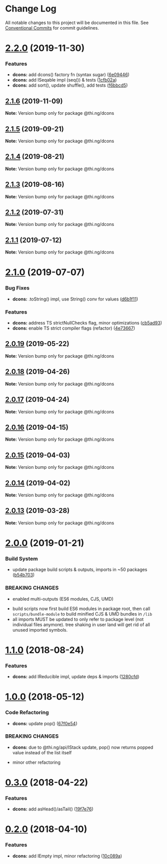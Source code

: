 # Change Log

All notable changes to this project will be documented in this file.
See [Conventional Commits](https://conventionalcommits.org) for commit guidelines.

# [2.2.0](https://github.com/thi-ng/umbrella/compare/@thi.ng/dcons@2.1.6...@thi.ng/dcons@2.2.0) (2019-11-30)


### Features

* **dcons:** add dcons() factory fn (syntax sugar) ([6e09446](https://github.com/thi-ng/umbrella/commit/6e0944661d92effea2b117d09a5b24facd61fc42))
* **dcons:** add ISeqable impl (seq()) & tests ([1cfb02a](https://github.com/thi-ng/umbrella/commit/1cfb02a828db3670a745e7d4e30867614f594881))
* **dcons:** add sort(), update shuffle(), add tests ([f6bbcd5](https://github.com/thi-ng/umbrella/commit/f6bbcd57a04cf71389eb8045773275748ef0c50c))





## [2.1.6](https://github.com/thi-ng/umbrella/compare/@thi.ng/dcons@2.1.5...@thi.ng/dcons@2.1.6) (2019-11-09)

**Note:** Version bump only for package @thi.ng/dcons





## [2.1.5](https://github.com/thi-ng/umbrella/compare/@thi.ng/dcons@2.1.4...@thi.ng/dcons@2.1.5) (2019-09-21)

**Note:** Version bump only for package @thi.ng/dcons





## [2.1.4](https://github.com/thi-ng/umbrella/compare/@thi.ng/dcons@2.1.3...@thi.ng/dcons@2.1.4) (2019-08-21)

**Note:** Version bump only for package @thi.ng/dcons





## [2.1.3](https://github.com/thi-ng/umbrella/compare/@thi.ng/dcons@2.1.2...@thi.ng/dcons@2.1.3) (2019-08-16)

**Note:** Version bump only for package @thi.ng/dcons





## [2.1.2](https://github.com/thi-ng/umbrella/compare/@thi.ng/dcons@2.1.1...@thi.ng/dcons@2.1.2) (2019-07-31)

**Note:** Version bump only for package @thi.ng/dcons





## [2.1.1](https://github.com/thi-ng/umbrella/compare/@thi.ng/dcons@2.1.0...@thi.ng/dcons@2.1.1) (2019-07-12)

**Note:** Version bump only for package @thi.ng/dcons





# [2.1.0](https://github.com/thi-ng/umbrella/compare/@thi.ng/dcons@2.0.19...@thi.ng/dcons@2.1.0) (2019-07-07)


### Bug Fixes

* **dcons:** .toString() impl, use String() conv for values ([d6b1f11](https://github.com/thi-ng/umbrella/commit/d6b1f11))


### Features

* **dcons:** address TS strictNullChecks flag, minor optimizations ([cb5ad93](https://github.com/thi-ng/umbrella/commit/cb5ad93))
* **dcons:** enable TS strict compiler flags (refactor) ([4e73667](https://github.com/thi-ng/umbrella/commit/4e73667))





## [2.0.19](https://github.com/thi-ng/umbrella/compare/@thi.ng/dcons@2.0.18...@thi.ng/dcons@2.0.19) (2019-05-22)

**Note:** Version bump only for package @thi.ng/dcons





## [2.0.18](https://github.com/thi-ng/umbrella/compare/@thi.ng/dcons@2.0.17...@thi.ng/dcons@2.0.18) (2019-04-26)

**Note:** Version bump only for package @thi.ng/dcons





## [2.0.17](https://github.com/thi-ng/umbrella/compare/@thi.ng/dcons@2.0.16...@thi.ng/dcons@2.0.17) (2019-04-24)

**Note:** Version bump only for package @thi.ng/dcons





## [2.0.16](https://github.com/thi-ng/umbrella/compare/@thi.ng/dcons@2.0.15...@thi.ng/dcons@2.0.16) (2019-04-15)

**Note:** Version bump only for package @thi.ng/dcons





## [2.0.15](https://github.com/thi-ng/umbrella/compare/@thi.ng/dcons@2.0.14...@thi.ng/dcons@2.0.15) (2019-04-03)

**Note:** Version bump only for package @thi.ng/dcons





## [2.0.14](https://github.com/thi-ng/umbrella/compare/@thi.ng/dcons@2.0.13...@thi.ng/dcons@2.0.14) (2019-04-02)

**Note:** Version bump only for package @thi.ng/dcons





## [2.0.13](https://github.com/thi-ng/umbrella/compare/@thi.ng/dcons@2.0.12...@thi.ng/dcons@2.0.13) (2019-03-28)

**Note:** Version bump only for package @thi.ng/dcons







# [2.0.0](https://github.com/thi-ng/umbrella/compare/@thi.ng/dcons@1.1.23...@thi.ng/dcons@2.0.0) (2019-01-21)


### Build System

* update package build scripts & outputs, imports in ~50 packages ([b54b703](https://github.com/thi-ng/umbrella/commit/b54b703))


### BREAKING CHANGES

* enabled multi-outputs (ES6 modules, CJS, UMD)

- build scripts now first build ES6 modules in package root, then call
  `scripts/bundle-module` to build minified CJS & UMD bundles in `/lib`
- all imports MUST be updated to only refer to package level
  (not individual files anymore). tree shaking in user land will get rid of
  all unused imported symbols.


<a name="1.1.0"></a>
# [1.1.0](https://github.com/thi-ng/umbrella/compare/@thi.ng/dcons@1.0.7...@thi.ng/dcons@1.1.0) (2018-08-24)


### Features

* **dcons:** add IReducible impl, update deps & imports ([1280cfd](https://github.com/thi-ng/umbrella/commit/1280cfd))


<a name="1.0.0"></a>
# [1.0.0](https://github.com/thi-ng/umbrella/compare/@thi.ng/dcons@0.3.6...@thi.ng/dcons@1.0.0) (2018-05-12)


### Code Refactoring

* **dcons:** update pop() ([67f0e54](https://github.com/thi-ng/umbrella/commit/67f0e54))


### BREAKING CHANGES

* **dcons:** due to @thi.ng/api/IStack update, pop() now returns
popped value instead of the list itself

- minor other refactoring


<a name="0.3.0"></a>
# [0.3.0](https://github.com/thi-ng/umbrella/compare/@thi.ng/dcons@0.2.0...@thi.ng/dcons@0.3.0) (2018-04-22)


### Features

* **dcons:** add asHead()/asTail() ([19f7e76](https://github.com/thi-ng/umbrella/commit/19f7e76))


<a name="0.2.0"></a>
# [0.2.0](https://github.com/thi-ng/umbrella/compare/@thi.ng/dcons@0.1.19...@thi.ng/dcons@0.2.0) (2018-04-10)


### Features

* **dcons:** add IEmpty impl, minor refactoring ([10c089a](https://github.com/thi-ng/umbrella/commit/10c089a))
